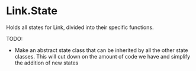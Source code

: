 # Link.State
Holds all states for Link, divided into their specific functions.

TODO:
- Make an abstract state class that can be inherited by all the other state classes. This will cut down on the amount of code we have and simplify the addition of new states